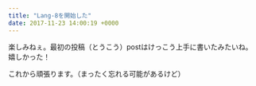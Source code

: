 ```yaml
---
title: "Lang-8を開始した"
date: 2017-11-23 14:00:19 +0000
---
```


楽しみねぇ。最初の投稿（とうこう）postはけっこう上手に書いたみたいね。嬉しかった！

これから頑張ります。（まったく忘れる可能があるけど）
